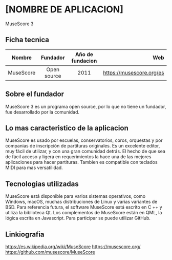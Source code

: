 # [NOMBRE DE APLICACION]
MuseScore 3
## Ficha tecnica


|  Nombre   |  Fundador   |  Año de fundacion |   Web                    |
| ----------|:-----------:|:----------------: |-------------------------:|
| MuseScore | Open source |        2011       |https://musescore.org/es  |


## Sobre el fundador

MuseScore 3 es un programa open source, por lo que no tiene un fundador, fue desarrollado por la comunidad.

## Lo mas caracteristico de la aplicacion

MuseScore es usado por escuelas, conservatorios, coros, orquestas y por companias de inscripción de partituras originales. Es un excelente editor, muy fácil de utilizar, y con una gran comunidad detrás. El hecho de que sea de fácil acceso y ligera en requerimientos la hace una de las mejores aplicaciones para hacer partituras. Tambien es compatible con teclados MIDI para mas versatilidad.

## Tecnologias utilizadas

MuseScore está disponible para varios sistemas operativos, como Windows, macOS, muchas distribuciones de Linux y varias variantes de BSD. Para referencia futura, el software MuseScore está escrito en C ++ y utiliza la biblioteca Qt. Los complementos de MuseScore están en QML, la lógica escrita en Javascript. Para participar se puede utilizar GitHub.


## Linkiografia


https://es.wikipedia.org/wiki/MuseScore
https://musescore.org/
https://github.com/musescore/MuseScore
